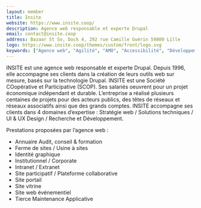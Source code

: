 ```yaml
---
layout: member
title: Insite
website: https://www.insite.coop/
description: Agence web responsable et experte Drupal
email: contact@insite.coop
address: Bazaar St So, Dock 4, 292 rue Camille Guérin 59800 Lille 
logo: https://www.insite.coop/themes/custom/front/logo.svg
keywords: ["Agence web", "Agilité", "AMO", "Accessibilité", "Développement web", "Drupal", "Ecoconception", "Ergonomie", "Extranet", "Fermes/Usines à sites", "Identité graphique", "Intranet", "R&D" "RGPD", "SEO", "Site internet", "Solutions digitales", "Stratégie numérique", "TMA", "UI-UX Design"]
---
```

INSITE est une agence web responsable et experte Drupal.
Depuis 1996, elle accompagne ses clients dans la création de leurs outils web sur mesure, basés sur la technologie Drupal.
INSITE est une Société COopérative et Participative (SCOP). Ses salariés oeuvrent pour un projet économique indépendant et durable.
L’entreprise a réalisé plusieurs centaines de projets pour des acteurs publics, des têtes de réseaux et réseaux associatifs ainsi que des grands comptes.
INSITE accompagne ses clients dans 4 domaines d’expertise : Stratégie web / Solutions techniques / UI & UX Design / Recherche et Développement.

Prestations proposées par l’agence web :
- Annuaire    Audit, conseil & formation
- Ferme de sites / Usine à sites
- Identité graphique
- Institutionnel / Corporate
- Intranet / Extranet
- Site participatif / Plateforme collaborative
- Site portail
- Site vitrine
- Site web événementiel
- Tierce Maintenance Applicative
